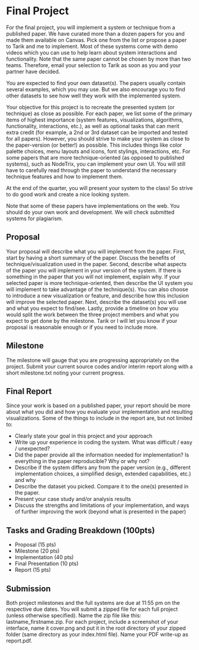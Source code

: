 # Final Project

For the final project, you will implement a system or technique from a published paper. We have curated more than a dozen papers for you and made them available on Canvas. Pick one from the list or propose a paper to Tarik and me to implement. Most of these systems come with demo videos which you can use to help learn about system interactions and functionality. Note that the same paper cannot be chosen by more than two teams. Therefore, email your selection to Tarik as soon as you and your partner have decided.

You are expected to find your own dataset(s). The papers usually contain several examples, which you may use. But we also encourage you to find other datasets to see how well they work with the implemented system.

Your objective for this project is to recreate the presented system (or technique) as close as possible. For each paper, we list some of the primary items of highest importance (system features, visualizations, algorithms, functionality, interactions, etc.), as well as optional tasks that can merit extra credit (for example, a 2nd or 3rd dataset can be imported and tested for all papers). However, you should strive to make your system as close to the paper-version (or better!) as possible. This includes things like color palette choices, menu layouts and icons, font stylings, interactions, etc. For some papers that are more technique-oriented (as opposed to published systems), such as NodeTrix, you can implement your own UI. You will still have to carefully read through the paper to understand the necessary technique features and how to implement them.

At the end of the quarter, you will present your system to the class! So strive to do good work and create a nice looking system.

Note that some of these papers have implementations on the web. You should do your own work and development. We will check submitted systems for plagiarism.

## Proposal

Your proposal will describe what you will implement from the paper. First, start by having a short summary of the paper. Discuss the benefits of technique/visualization used in the paper. Second, describe what aspects of the paper you will implement in your version of the system. If there is something in the paper that you will not implement, explain why. If your selected paper is more technique-oriented, then describe the UI system you will implement to take advantage of the technique(s). You can also choose to introduce a new visualization or feature, and describe how this inclusion will improve the selected paper. Next, describe the dataset(s) you will use and what you expect to find/see. Lastly, provide a timeline on how you would split the work between the three project members and what you expect to get done by the milestone. Tarik or I will let you know if your proposal is reasonable enough or if you need to include more.

## Milestone

The milestone will gauge that you are progressing appropriately on the project. Submit your current source codes and/or interim report along with a short milestone.txt noting your current progress.


## Final Report

Since your work is based on a published paper, your report should be more about what you did and how you evaluate your implementation and resulting visualizations. Some of the things to include in the report are, but not limited to:

* Clearly state your goal in this project and your approach
* Write up your experience in coding the system. What was difficult / easy / unexpected?
* Did the paper provide all the information needed for implementation? Is everything in the paper reproducible? Why or why not?
* Describe if the system differs any from the paper version (e.g., different implementation choices, a simplified design, extended capabilities, etc.) and why
* Describe the dataset you picked. Compare it to the one(s) presented in the paper.
* Present your case study and/or analysis results
* Discuss the strengths and limitations of your implementation, and ways of further improving the work (beyond what is presented in the paper)


## Tasks and Grading Breakdown (100pts)
* Proposal (15 pts)
* Milestone (20 pts)
* Implementation (40 pts)
* Final Presentation (10 pts)
* Report (15 pts)


## Submission
Both project milestones and the full systems are due at 11:55 pm on the respective due dates. You will submit a zipped file for each full project (unless otherwise specified). Name the zip file like this: lastname_firstname.zip. For each project, include a screenshot of your interface, name it cover.png and put it in the root directory of your zipped folder (same directory as your index.html file). Name your PDF write-up as report.pdf.